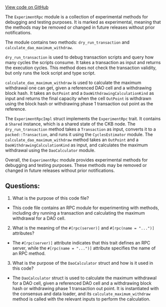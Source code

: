 [View code on GitHub](https://github.com/nervosnetwork/ckb/rpc/src/module/experiment.rs)

The `ExperimentRpc` module is a collection of experimental methods for debugging and testing purposes. It is marked as experimental, meaning that the methods may be removed or changed in future releases without prior notifications. 

The module contains two methods: `dry_run_transaction` and `calculate_dao_maximum_withdraw`. 

`dry_run_transaction` is used to debug transaction scripts and query how many cycles the scripts consume. It takes a transaction as input and returns the execution cycles. This method does not check the transaction validity, but only runs the lock script and type script. 

`calculate_dao_maximum_withdraw` is used to calculate the maximum withdrawal one can get, given a referenced DAO cell and a withdrawing block hash. It takes an `OutPoint` and a `DaoWithdrawingCalculationKind` as input and returns the final capacity when the cell `OutPoint` is withdrawn using the block hash or withdrawing phase 1 transaction out point as the reference. 

The `ExperimentRpcImpl` struct implements the `ExperimentRpc` trait. It contains a `Shared` instance, which is a shared state of the CKB node. The `dry_run_transaction` method takes a `Transaction` as input, converts it to a `packed::Transaction`, and runs it using the `CyclesEstimator` module. The `calculate_dao_maximum_withdraw` method takes an `OutPoint` and a `DaoWithdrawingCalculationKind` as input, and calculates the maximum withdrawal using the `DaoCalculator` module. 

Overall, the `ExperimentRpc` module provides experimental methods for debugging and testing purposes. These methods may be removed or changed in future releases without prior notifications.
## Questions: 
 1. What is the purpose of this code file?
- This code file contains an RPC module for experimenting with methods, including dry running a transaction and calculating the maximum withdrawal for a DAO cell.

2. What is the meaning of the `#[rpc(server)]` and `#[rpc(name = "...")]` attributes?
- The `#[rpc(server)]` attribute indicates that this trait defines an RPC server, while the `#[rpc(name = "...")]` attribute specifies the name of an RPC method.

3. What is the purpose of the `DaoCalculator` struct and how is it used in this code?
- The `DaoCalculator` struct is used to calculate the maximum withdrawal for a DAO cell, given a referenced DAO cell and a withdrawing block hash or withdrawing phase 1 transaction out point. It is instantiated with the consensus and data loader, and its `calculate_maximum_withdraw` method is called with the relevant inputs to perform the calculation.